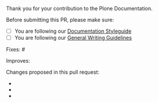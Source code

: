 Thank you for your contribution to the Plone Documentation.

Before submitting this PR, please make sure:

- [ ] You are following our [Documentation Styleguide](https://5.docs.plone.org/about/contributing/documentation_styleguide.html)
- [ ] You are following our [General Writing Guidelines](https://5.docs.plone.org/about/contributing/rst-styleguide.html)

Fixes: #

Improves:

Changes proposed in this pull request:

-

-

-



